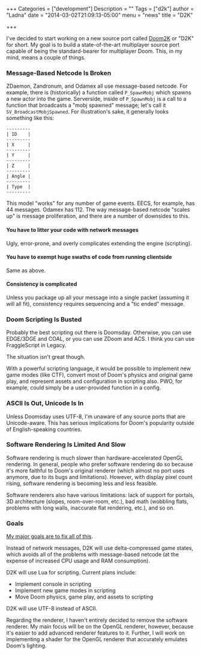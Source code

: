 +++
Categories = ["development"]
Description = ""
Tags = ["d2k"]
author = "Ladna"
date = "2014-03-02T21:09:13-05:00"
menu = "news"
title = "D2K"

+++

I've decided to start working on a new source port called [Doom2K](/d2k) or
"D2K" for short.  My goal is to build a state-of-the-art multiplayer source
port capable of being the standard-bearer for multiplayer Doom.  This, in my
mind, means a couple of things.

<!--more-->

### Message-Based Netcode Is Broken

ZDaemon, Zandronum, and Odamex all use message-based netcode.  For example,
there is (historically) a function called `P_SpawnMobj` which spawns a new
actor into the game.  Serverside, inside of `P_SpawnMobj` is a call to a
function that broadcasts a "mobj spawned" message; let's call it
`SV_BroadcastMobjSpawned`.  For illustration's sake, it generally looks
something like this:

    ---------
    | ID    |
    ---------
    | X     |
    ---------
    | Y     |
    ---------
    | Z     |
    ---------
    | Angle |
    ---------
    | Type  |
    ---------

This model "works" for any number of game events.  EECS, for example, has 44
messages.  Odamex has 112.  The way message-based netcode "scales up" is
message proliferation, and there are a number of downsides to this.

#### You have to litter your code with network messages

Ugly, error-prone, and overly complicates extending the engine (scripting).

#### You have to exempt huge swaths of code from running clientside

Same as above.

#### Consistency is complicated

Unless you package up all your message into a single packet (assuming it will
all fit), consistency requires sequencing and a "tic ended" message.

### Doom Scripting Is Busted

Probably the best scripting out there is Doomsday.  Otherwise, you can use
EDGE/3DGE and COAL, or you can use ZDoom and ACS.  I think you can use
FraggleScript in Legacy.

The situation isn't great though.

With a powerful scripting language, it would be possible to implement new game
modes (like CTF), convert most of Doom's physics and original game play, and
represent assets and configuration in scripting also.  PWO, for example, could
simply be a user-provided function in a config.

### ASCII Is Out, Unicode Is In

Unless Doomsday uses UTF-8, I'm unaware of any source ports that are
Unicode-aware.  This has serious implications for Doom's popularity outside of
English-speaking countries.

### Software Rendering Is Limited And Slow

Software rendering is much slower than hardware-accelerated OpenGL rendering.
In general, people who prefer software rendering do so because it's more
faithful to Doom's original renderer (which almost no port uses anymore, due to
its bugs and limitations).  However, with display pixel count rising, software
rendering is becoming less and less feasible.

Software renderers also have various limitations: lack of support for portals,
3D architecture (slopes, room-over-room, etc.), bad math (wobbling flats,
problems with long walls, inaccurate flat rendering, etc.), and so on.

### Goals

[My major goals are to fix all of this](/d2k/goals).

Instead of network messages, D2K will use delta-compressed game states, which
avoids all of the problems with message-based netcode (at the expense of
increased CPU usage and RAM consumption).

D2K will use Lua for scripting.  Current plans include:

  - Implement console in scripting
  - Implement new game modes in scripting
  - Move Doom physics, game play, and assets to scripting

D2K will use UTF-8 instead of ASCII.

Regarding the renderer, I haven't entirely decided to remove the software
renderer.  My main focus will be on the OpenGL renderer, however, because it's
easier to add advanced renderer features to it.  Further, I will work on
implementing a shader for the OpenGL renderer that accurately emulates Doom's
lighting.

